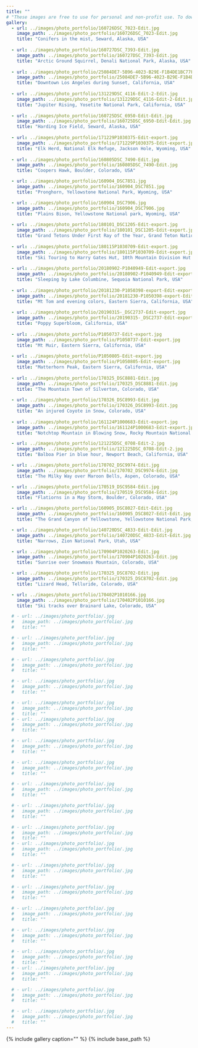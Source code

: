```yaml
---
title: ""
# "These images are free to use for personal and non-profit use. To download high resolution, right click on the image and select 'Save Image As'."
gallery:
  - url: ../images/photo_portfolio/160726DSC_7023-Edit.jpg
    image_path: ../images/photo_portfolio/160726DSC_7023-Edit.jpg
    title: "Conifers in the mist, Seward, Alaska, USA"
  
  - url: ../images/photo_portfolio/160727DSC_7393-Edit.jpg
    image_path: ../images/photo_portfolio/160727DSC_7393-Edit.jpg
    title: "Arctic Ground Squirrel, Denali National Park, Alaska, USA"
  
  - url: ../images/photo_portfolio/25084DE7-5B96-4023-B29E-F1B4DE1BC77F.jpg
    image_path: ../images/photo_portfolio/25084DE7-5B96-4023-B29E-F1B4DE1BC77F.jpg
    title: "Downtown Los Angeles during Sunset, California, USA"
  
  - url: ../images/photo_portfolio/131229DSC_4116-Edit-2-Edit.jpg
    image_path: ../images/photo_portfolio/131229DSC_4116-Edit-2-Edit.jpg
    title: "Jupiter Rising, Yosetite National Park, California, USA"
  
  - url: ../images/photo_portfolio/160725DSC_6950-Edit-Edit.jpg
    image_path: ../images/photo_portfolio/160725DSC_6950-Edit-Edit.jpg
    title: "Harding Ice Field, Seward, Alaska, USA"    
  
  - url: ../images/photo_portfolio/171229P1030375-Edit-export.jpg
    image_path: ../images/photo_portfolio/171229P1030375-Edit-export.jpg
    title: "Elk Herd, National Elk Refuge, Jackson Hole, Wyoming, USA"
  
  - url: ../images/photo_portfolio/160805DSC_7490-Edit.jpg
    image_path: ../images/photo_portfolio/160805DSC_7490-Edit.jpg
    title: "Coopers Hawk, Boulder, Colorado, USA"      

  - url: ../images/photo_portfolio/160904_DSC7851.jpg
    image_path: ../images/photo_portfolio/160904_DSC7851.jpg
    title: "Pronghorn, Yellowstone National Park, Wyoming, USA"    

  - url: ../images/photo_portfolio/160904_DSC7906.jpg
    image_path: ../images/photo_portfolio/160904_DSC7906.jpg
    title: "Plains Bison, Yellowstone National park, Wyoming, USA"      
    
  - url: ../images/photo_portfolio/180101_DSC1205-Edit-export.jpg
    image_path: ../images/photo_portfolio/180101_DSC1205-Edit-export.jpg
    title: "Grand Tetons Under First Ray of the Year, Grand Teton National Park, Wyoming, USA"
  
  - url: ../images/photo_portfolio/180115P1030709-Edit-export.jpg
    image_path: ../images/photo_portfolio/180115P1030709-Edit-export.jpg
    title: "Ski Touring to Harry Gates Hut, 10th Mountain Division Hut System, Colorado, USA"
  
  - url: ../images/photo_portfolio/20180902-P1040949-Edit-export.jpg
    image_path: ../images/photo_portfolio/20180902-P1040949-Edit-export.jpg
    title: "Sleeping by Lake Columbine, Sequoia National Park, USA"
  
  - url: ../images/photo_portfolio/20181230-P1050398-export-Edit-export.jpg
    image_path: ../images/photo_portfolio/20181230-P1050398-export-Edit-export.jpg
    title: "Mt Tom and evening colors, Eastern Sierra, California, USA"
  
  - url: ../images/photo_portfolio/20190315-_DSC2737-Edit-export.jpg
    image_path: ../images/photo_portfolio/20190315-_DSC2737-Edit-export.jpg
    title: "Poppy Superbloom, California, USA"
  
  - url: ../images/photo_portfolio/P1050737-Edit-export.jpg
    image_path: ../images/photo_portfolio/P1050737-Edit-export.jpg
    title: "Mt Muir, Eastern Sierra, California, USA"
  
  - url: ../images/photo_portfolio/P1050805-Edit-export.jpg
    image_path: ../images/photo_portfolio/P1050805-Edit-export.jpg
    title: "Matterhorn Peak, Eastern Sierra, California, USA"
  
  - url: ../images/photo_portfolio/170325_DSC8881-Edit.jpg
    image_path: ../images/photo_portfolio/170325_DSC8881-Edit.jpg
    title: "The Mountain Town of Silverton, Colorado, USA"
  
  - url: ../images/photo_portfolio/170326_DSC8993-Edit.jpg
    image_path: ../images/photo_portfolio/170326_DSC8993-Edit.jpg
    title: "An injured Coyote in Snow, Colorado, USA"
  
  - url: ../images/photo_portfolio/161124P1000683-Edit-export.jpg
    image_path: ../images/photo_portfolio/161124P1000683-Edit-export.jpg
    title: "Notchtop Mountain in Blowing Snow, Rocky Mountain National Park, Colorado, USA"

  - url: ../images/photo_portfolio/121225DSC_0708-Edit-2.jpg
    image_path: ../images/photo_portfolio/121225DSC_0708-Edit-2.jpg
    title: "Balboa Pier in blue hour, Newport Beach, California, USA"

  - url: ../images/photo_portfolio/170702_DSC9974-Edit.jpg
    image_path: ../images/photo_portfolio/170702_DSC9974-Edit.jpg
    title: "The Milky Way over Maroon Bells, Aspen, Colorado, USA"      

  - url: ../images/photo_portfolio/170519_DSC9584-Edit.jpg
    image_path: ../images/photo_portfolio/170519_DSC9584-Edit.jpg
    title: "Flatiorns in a May Storm, Boulder, Colorado, USA"     

  - url: ../images/photo_portfolio/160905_DSC8027-Edit-Edit.jpg
    image_path: ../images/photo_portfolio/160905_DSC8027-Edit-Edit.jpg
    title: "The Grand Canyon of Yellowstone, Yellowstone National Park, Wyoming, USA"    

  - url: ../images/photo_portfolio/140720DSC_4833-Edit-Edit.jpg
    image_path: ../images/photo_portfolio/140720DSC_4833-Edit-Edit.jpg
    title: "Narrows, Zion National Park, Utah, USA"      

  - url: ../images/photo_portfolio/170904P1020263-Edit.jpg
    image_path: ../images/photo_portfolio/170904P1020263-Edit.jpg
    title: "Sunrise over Snowmass Mountain, Colorado, USA"     

  - url: ../images/photo_portfolio/170325_DSC8702-Edit.jpg
    image_path: ../images/photo_portfolio/170325_DSC8702-Edit.jpg
    title: "Lizard Head, Telluride, Colorado, USA"             

  - url: ../images/photo_portfolio/170402P1010166.jpg
    image_path: ../images/photo_portfolio/170402P1010166.jpg
    title: "Ski tracks over Brainard Lake, Colorado, USA"     

  # - url: ../images/photo_portfolio/.jpg
  #   image_path: ../images/photo_portfolio/.jpg
  #   title: ""     

  # - url: ../images/photo_portfolio/.jpg
  #   image_path: ../images/photo_portfolio/.jpg
  #   title: ""   

  # - url: ../images/photo_portfolio/.jpg
  #   image_path: ../images/photo_portfolio/.jpg
  #   title: ""      

  # - url: ../images/photo_portfolio/.jpg
  #   image_path: ../images/photo_portfolio/.jpg
  #   title: ""     

  # - url: ../images/photo_portfolio/.jpg
  #   image_path: ../images/photo_portfolio/.jpg
  #   title: ""    
  # - url: ../images/photo_portfolio/.jpg
  #   image_path: ../images/photo_portfolio/.jpg
  #   title: ""      

  # - url: ../images/photo_portfolio/.jpg
  #   image_path: ../images/photo_portfolio/.jpg
  #   title: ""     

  # - url: ../images/photo_portfolio/.jpg
  #   image_path: ../images/photo_portfolio/.jpg
  #   title: ""   

  # - url: ../images/photo_portfolio/.jpg
  #   image_path: ../images/photo_portfolio/.jpg
  #   title: ""      

  # - url: ../images/photo_portfolio/.jpg
  #   image_path: ../images/photo_portfolio/.jpg
  #   title: ""     

  # - url: ../images/photo_portfolio/.jpg
  #   image_path: ../images/photo_portfolio/.jpg
  #   title: ""    
  # - url: ../images/photo_portfolio/.jpg
  #   image_path: ../images/photo_portfolio/.jpg
  #   title: ""      

  # - url: ../images/photo_portfolio/.jpg
  #   image_path: ../images/photo_portfolio/.jpg
  #   title: ""     

  # - url: ../images/photo_portfolio/.jpg
  #   image_path: ../images/photo_portfolio/.jpg
  #   title: ""   

  # - url: ../images/photo_portfolio/.jpg
  #   image_path: ../images/photo_portfolio/.jpg
  #   title: ""      

  # - url: ../images/photo_portfolio/.jpg
  #   image_path: ../images/photo_portfolio/.jpg
  #   title: ""     

  # - url: ../images/photo_portfolio/.jpg
  #   image_path: ../images/photo_portfolio/.jpg
  #   title: ""    
  # - url: ../images/photo_portfolio/.jpg
  #   image_path: ../images/photo_portfolio/.jpg
  #   title: ""      

  # - url: ../images/photo_portfolio/.jpg
  #   image_path: ../images/photo_portfolio/.jpg
  #   title: ""     

  # - url: ../images/photo_portfolio/.jpg
  #   image_path: ../images/photo_portfolio/.jpg
  #   title: ""   
---
```

{% include gallery caption="" %}
{% include base_path %}
